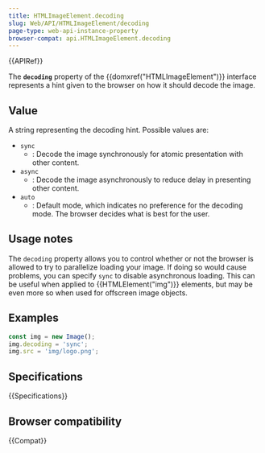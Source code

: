 ```yaml
---
title: HTMLImageElement.decoding
slug: Web/API/HTMLImageElement/decoding
page-type: web-api-instance-property
browser-compat: api.HTMLImageElement.decoding
---
```


{{APIRef}}

The **`decoding`** property of the
{{domxref("HTMLImageElement")}} interface represents a hint given to the browser on how
it should decode the image.

## Value

A string representing the decoding hint. Possible values are:

- `sync`
  - : Decode the image synchronously for atomic presentation with other content.
- `async`
  - : Decode the image asynchronously to reduce delay in presenting other content.
- `auto`
  - : Default mode, which indicates no preference for the decoding mode.
    The browser decides what is best for the user.

## Usage notes

The `decoding` property allows you to control whether or not the browser is
allowed to try to parallelize loading your image. If doing so would cause problems, you
can specify `sync` to disable asynchronous loading. This can be useful when
applied to {{HTMLElement("img")}} elements, but may be even more so when used for
offscreen image objects.

## Examples

```js
const img = new Image();
img.decoding = 'sync';
img.src = 'img/logo.png';
```

## Specifications

{{Specifications}}

## Browser compatibility

{{Compat}}
